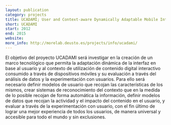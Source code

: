 ```yaml
--- 
layout: publication
category: projects
title: UCADAMI; User and Context-aware Dynamically Adaptable Mobile Interfaces
short: UCADAMI
start: 2012
end: 2015
website: 
more_info: http://morelab.deusto.es/projects/info/ucadami/
--- 
```


El objetivo del proyecto UCADAMI será investigar en la creación de un marco tecnológico que permita la adaptación dinámica de la interfaz en base al usuario y al contexto de utilización de contenido digital interactivo consumido a través de dispositivos móviles y su evaluación a través del análisis de datos y la experimentación con usuarios. Para ello será necesario definir modelos de usuario que recojan las características de los mismos, crear sistemas de reconocimiento del contexto que en la medida de lo posible recojan de forma automática la información, definir modelos de datos que recojan la actividad y el impacto del contenido en el usuario, y evaluar a través de la experimentación con usuario, con el fin último de lograr una mejor experiencia de todos los usuarios, de manera universal y accesible para todo el mundo y sin exclusiones.
